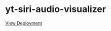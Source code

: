 # yt-siri-audio-visualizer

[View Deployment](https://antonioberna.github.io/yt-siri-audio-visualizer)
